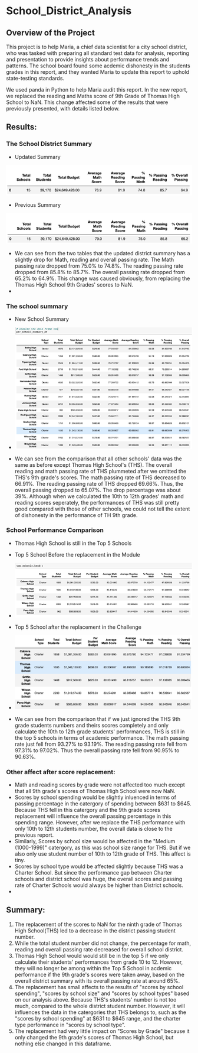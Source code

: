 # School_District_Analysis

## Overview of the Project
This project is to help Maria, a chief data scientist for a city school district, who was tasked with preparing all standard test data for analysis, reporting and presentation to provide insights about performance trends and patterns. The school board found some acdemic dishonesty in the students grades in this report, and they wanted Maria to update this report to uphold state-testing standards. 

We used panda in Python to help Maria audit this report. In the new report, we replaced the reading and Maths score of 9th Grade of Thomas High School to NaN. This change affected some of the results that were previously presented, with details listed below.

## Results: 

### The School District Summary

- Updated Summary

![districtsummaryafter](challenge_district_summary_after.png)

- Previous Summary

![districtsummarybefore](challenge_district_summary_before.png)
 
 - We can see from the two tables that the updated district summary has a slightly drop for Math, reading and overall passing rate. The Math passing rate dropped from 75.0% to 74.8%. The reading passing rate dropped from 85.8% to 85.7%. The overall passing rate dropped from 65.2% to 64.9%. This change was caused obviously, from replacing the Thomas High School 9th Grades' scores to NaN.
  - 
### The school summary 
- New School Summary
- ![schoolsummaryafter](challenge_per_school_summary_after.png)

- We can see from the comparison that all other schools' data was the same as before except Thomas High School's (THS). The overall reading and math passing rate of THS plummeted after we omitted the THS's 9th grade's scores. The math passing rate of THS decreased to 66.91%. The reading passing rate of THS dropped 69.66%. Thus, the overall passing dropped to 65.07%. The drop percentage was about 39%. Although when we calculated the 10th to 12th grades' math and reading scores seperately, the performances of THS was still pretty good compared with those of other schools, we could not tell the extent of dishonesty in the performance of TH 9th grade.

### School Performance Comparison
- Thomas High School is still in the Top 5 Schools

- Top 5 School Before the replacement in the Module

- ![top 5 before](Challenge_Top_5_school_before.png)

- Top 5 School after the replacement in the Challenge

- ![top 5 After](Challenge_Top_5_school_after.png)

- We can see from the comparison that if we just ignored the THS 9th grade students numbers and theirs scores completely and only calculate the 10th to 12th grade students' performances, THS is still in the top 5 schools in terms of academic performance. The math passing rate just fell from 93.27% to 93.19%. The reading passing rate fell from 97.31% to 97.02%. Thus the overall passing rate fell from 90.95% to 90.63%. 


### Other affect after score replacement:
  - Math and reading scores by grade were not affected too much except that all 9th grade's scores of Thomas High School were now NaN.
  - Scores by school spending would be slightly inluenced in terms of passing percentage in the catergory of spending between $631 to $645. Because THS     fell in this catergory and the 9th grade scores replacement will influence the overall passing percentage in this spending range. However, after we     replace the THS performance with only 10th to 12th students number, the overall data is close to the previous report.
  - Similarly, Scores by school size would be affected in the "Medium (1000-1999)" catergory, as this was school size range for THS. But if we also only     use student number of 10th to 12th grade of THS. This affect is tiny.
  - Scores by school type would be affected slightly because THS was a Charter School. But since the performance gap between Charter schools and district school was huge, the overall scores and passing rate of Charter Schools would always be higher than District schools.
  -

## Summary: 

1. The replacement of the scores to NaN for the ninth grade of Thomas High School(THS) led to a decrease in the district passing student number. 
2. While the total student number did not change, the percentage for math, reading and overall passing rate decreased for overall school district. 
3. Thomas High School would would still be in the top 5 if we only calculate their students' performances from grade 10 to 12. However, they will no longer be among within the Top 5 School in acdemic performance if the 9th grade's scores were taken away, based on the overall district summary with its overall passing rate at around 65%.
4. The replacement has small affects to the results of "scores by school spending", "scores by school size" and "scores by school types" based on our analysis above. Because THS's students' number is not too much, compared to the whole district student number. However, it will influences the data in the catergories that THS belongs to, such as the "scores by school spending" at $631 to $645 range, and the charter type performance in "scores by school type".
5. The replacement had very little impact on "Scores by Grade" because it only changed the 9th grade's scores of Thomas High School, but nothing else changed in this dataframe. 

